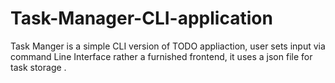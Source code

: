# Task-Manager-CLI-application
Task Manger is a simple CLI version of TODO appliaction, user sets input via command Line Interface rather a furnished frontend, it uses a json file for task storage .
